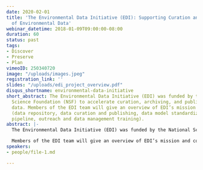 ```yaml
---
date: 2020-02-01
title: 'The Environmental Data Initiative (EDI): Supporting Curation and Archiving
  of Environmental Data'
webinar_datetime: 2018-01-09T09:00:00-08:00
duration: 60
status: past
tags:
- Discover
- Preserve
- Plan
vimeoID: 250340720
image: "/uploads/images.jpeg"
registration_link: ''
slides: "/uploads/edi_project_overview.pdf"
disqus_shortname: environmental-data-initiative
short_abstract: The Environmental Data Initiative (EDI) was funded by the National
  Science Foundation (NSF) to accelerate curation, archiving, and publishing of environmental
  data. Members of the EDI team will give an overview of EDI’s mission and core activities
  (data repository, data curation and publishing, data model standardization, metadata
  pipeline, outreach and data management training).
abstract: |-
  The Environmental Data Initiative (EDI) was funded by the National Science Foundation (NSF) to accelerate curation, archiving, and publishing of environmental data. EDI provides a secure data repository and data curation support for ecological research projects with emphasis on NSF funded programs including Long Term Research in Environmental Biology (LTREB), Organization for Biological Field Stations (OBFS), Macrosystems Biology (MSB), and Long Term Ecological Research (LTER). The EDI Data Repository is an extension of the Provenance Aware Synthesis Tracking Architecture (PASTA) developed originally to house LTER data. EDI is a DataOne member node ([www.dataone.org](http://www.dataone.org/)) and is listed in the Registry of Research Data Repositories (re3data.org). EDI supports and trains members of the environmental sciences community to archive and publish high-quality data and metadata.

  Members of the EDI team will give an overview of EDI’s mission and core activities (data repository, data curation and publishing, data model standardization, metadata pipeline, outreach and data management training).
speakers:
- people/file-1.md

---
```

